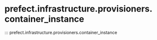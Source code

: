 # prefect.infrastructure.provisioners.container_instance

::: prefect.infrastructure.provisioners.container_instance
